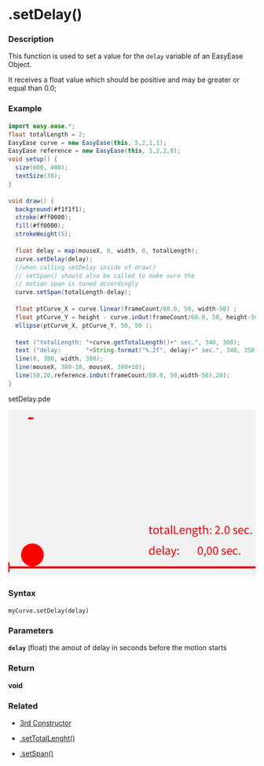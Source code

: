# .setDelay()


### Description 

This function is used to set a value for the   ```delay``` variable of an EasyEase Object.

It receives a float value which should be positive and may be greater or equal than 0.0;


 
### Example

```java
import easy.ease.*;
float totalLength = 2;
EasyEase curve = new EasyEase(this, 5,2,1,1);
EasyEase reference = new EasyEase(this, 1,2,2,0);
void setup() {
  size(600, 400);
  textSize(30);
}

void draw() {
  background(#f1f1f1);
  stroke(#ff0000);
  fill(#ff0000);
  strokeWeight(5);

  float delay = map(mouseX, 0, width, 0, totalLength);
  curve.setDelay(delay);
  //when calling setDelay inside of draw()
  // setSpan() should also be called to make sure the 
  // motion span is tuned accordingly
  curve.setSpan(totalLength-delay);

  float ptCurve_X = curve.linear(frameCount/60.0, 50, width-50) ;
  float ptCurve_Y = height - curve.inOut(frameCount/60.0, 50, height-50) ;
  ellipse(ptCurve_X, ptCurve_Y, 50, 50 );

  text ("totalLength: "+curve.getTotalLength()+" sec.", 340, 300);
  text ("delay:       "+String.format("%.2f", delay)+" sec.", 340, 350);
  line(0, 380, width, 380);
  line(mouseX, 380-10, mouseX, 380+10);
  line(50,20,reference.inOut(frameCount/60.0, 50,width-50),20);
}

```



<div class="exampleWindow">
  <div class="title">
      <div class="dot red"></div>
      <div class="dot amber"></div>
      <div class="dot green"></div>
      <p >setDelay.pde</p>
  </div>

![.setDelay()](../images/tools/setDelay.gif)

</div>




### Syntax

```myCurve.setDelay(delay) ```

### Parameters

**```delay```** (float)  the amout of delay in seconds before the motion starts


### Return

**void**


### Related


- [3rd Constructor](constructors.md#constructor-3-with-exponential-intensity-and-time-related-parameters)

- [.setTotalLenght()](./tools/setTotalLength.md)

- [.setSpan()](./tools/setSpan.md)

